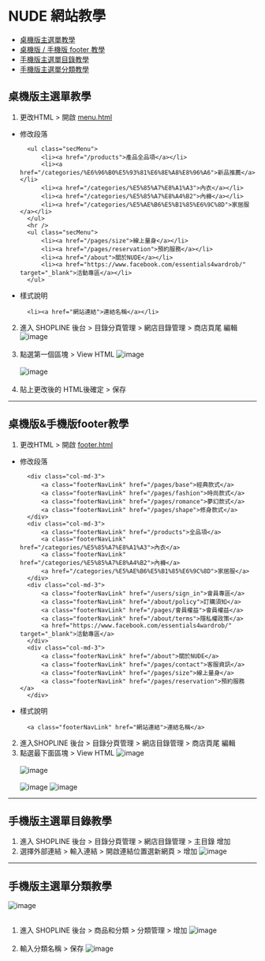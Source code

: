 # NUDE 網站教學

* [桌機版主選單教學](#桌機版主選單教學)
* [桌機版 / 手機版 footer 教學](#桌機版&手機版footer教學)
* [手機版主選單目錄教學](#手機版主選單目錄教學)
* [手機版主選單分類教學](#手機版主選單分類教學)

## 桌機版主選單教學
1. 更改HTML > 開啟 [menu.html](/html/menu.html)

- 修改段落

		<ul class="secMenu">
			<li><a href="/products">產品全品項</a></li>
			<li><a href="/categories/%E6%96%B0%E5%93%81%E6%8E%A8%E8%96%A6">新品推薦</a></li>
			<li><a href="/categories/%E5%85%A7%E8%A1%A3">內衣</a></li>
			<li><a href="/categories/%E5%85%A7%E8%A4%B2">內褲</a></li>
			<li><a href="/categories/%E5%AE%B6%E5%B1%85%E6%9C%8D">家居服</a></li>
		</ul>
		<hr />
		<ul class="secMenu">
			<li><a href="/pages/size">線上量身</a></li>
			<li><a href="/pages/reservation">預約服務</a></li>
			<li><a href="/about">關於NUDE</a></li>
			<li><a href="https://www.facebook.com/essentials4wardrob/" target="_blank">活動專區</a></li>
		</ul>

- 樣式說明

		<li><a href="網站連結">連結名稱</a></li>



2. 進入 SHOPLINE 後台 > 目錄分頁管理 > 網店目錄管理 > 商店頁尾 編輯
![image](https://github.com/hsinhuachen/nude_shopline/blob/master/teach/01.png)<br /><br />
3. 點選第一個區塊 > View HTML 
![image](https://github.com/hsinhuachen/nude_shopline/blob/master/teach/02.png)<br /><br />
![image](https://github.com/hsinhuachen/nude_shopline/blob/master/teach/03.png)<br /><br />
4. 貼上更改後的 HTML後確定 > 保存

***

## 桌機版&手機版footer教學
1. 更改HTML > 開啟 [footer.html](/html/footer.html)

- 修改段落

		<div class="col-md-3">
            <a class="footerNavLink" href="/pages/base">經典款式</a>
            <a class="footerNavLink" href="/pages/fashion">時尚款式</a>
            <a class="footerNavLink" href="/pages/romance">夢幻款式</a>
            <a class="footerNavLink" href="/pages/shape">修身款式</a>
        </div>
        <div class="col-md-3">
            <a class="footerNavLink" href="/products">全品項</a>
            <a class="footerNavLink" href="/categories/%E5%85%A7%E8%A1%A3">內衣</a>
            <a class="footerNavLink" href="/categories/%E5%85%A7%E8%A4%B2">內褲</a>
            <a href="/categories/%E5%AE%B6%E5%B1%85%E6%9C%8D">家居服</a>
        </div>
        <div class="col-md-3">
            <a class="footerNavLink" href="/users/sign_in">會員專區</a>
            <a class="footerNavLink" href="/about/policy">訂購須知</a>
            <a class="footerNavLink" href="/pages/會員權益">會員權益</a>
            <a class="footerNavLink" href="/about/terms">隱私權政策</a>
            <a href="https://www.facebook.com/essentials4wardrob/" target="_blank">活動專區</a>
        </div>
        <div class="col-md-3">
            <a class="footerNavLink" href="/about">關於NUDE</a>
            <a class="footerNavLink" href="/pages/contact">客服資訊</a>
            <a class="footerNavLink" href="/pages/size">線上量身</a>
            <a class="footerNavLink" href="/pages/reservation">預約服務</a>
        </div>

- 樣式說明

		<a class="footerNavLink" href="網站連結">連結名稱</a>

2. 進入SHOPLINE 後台 > 目錄分頁管理 > 網店目錄管理 > 商店頁尾 編輯
3. 點選最下面區塊 > View HTML
![image](https://github.com/hsinhuachen/nude_shopline/blob/master/teach/footer01.png)<br /><br />
![image](https://github.com/hsinhuachen/nude_shopline/blob/master/teach/footer02.png)<br /><br />
![image](https://github.com/hsinhuachen/nude_shopline/blob/master/teach/footer03.png)
![image](https://github.com/hsinhuachen/nude_shopline/blob/master/teach/footer03.png)

***

## 手機版主選單目錄教學
1. 進入 SHOPLINE 後台 > 目錄分頁管理 > 網店目錄管理 > 主目錄 增加	
2. 選擇外部連結 > 輸入連結 > 開啟連結位置選新網頁 > 增加
![image](https://github.com/hsinhuachen/nude_shopline/blob/master/teach/mobile_02.png)<br />

***

## 手機版主選單分類教學
![image](https://github.com/hsinhuachen/nude_shopline/blob/master/teach/mobile_03.jpg)<br /><br />
1. 進入 SHOPLINE 後台 > 商品和分類 > 分類管理 > 增加
![image](https://github.com/hsinhuachen/nude_shopline/blob/master/teach/mobile_04.png)<br /><br />
2. 輸入分類名稱 > 保存
![image](https://github.com/hsinhuachen/nude_shopline/blob/master/teach/mobile_05.png)

